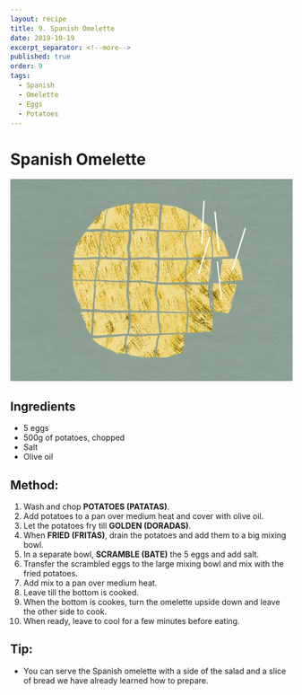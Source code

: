 ```yaml
---
layout: recipe
title: 9. Spanish Omelette
date: 2019-10-19
excerpt_separator: <!--more-->
published: true
order: 9
tags:
  - Spanish
  - Omelette
  - Eggs
  - Potatoes
---
```


# Spanish Omelette

<!--more-->

[![Spanish Omelette](/_uploads/spanishomelette1.jpg)](/_uploads/spanishomelette1.jpg)

## Ingredients
- 5 eggs
- 500g of potatoes, chopped
- Salt
- Olive oil

## Method:
1. Wash and chop **POTATOES (PATATAS)**.
2. Add potatoes to a pan over medium heat and cover with olive oil.
3. Let the potatoes fry till **GOLDEN (DORADAS)**.
4. When **FRIED (FRITAS)**, drain the potatoes and add them to a big mixing bowl.
5. In a separate bowl, **SCRAMBLE (BATE)** the 5 eggs and add salt.
6. Transfer the scrambled eggs to the large mixing bowl and mix with the fried potatoes.
7. Add mix to a pan over medium heat.
8. Leave till the bottom is cooked.
9. When the bottom is cookes, turn the omelette upside down and leave the other side to cook.
10. When ready, leave to cool for a few minutes before eating.

## Tip:
- You can serve the Spanish omelette with a side of the salad and a slice of bread we have already learned how to prepare.

